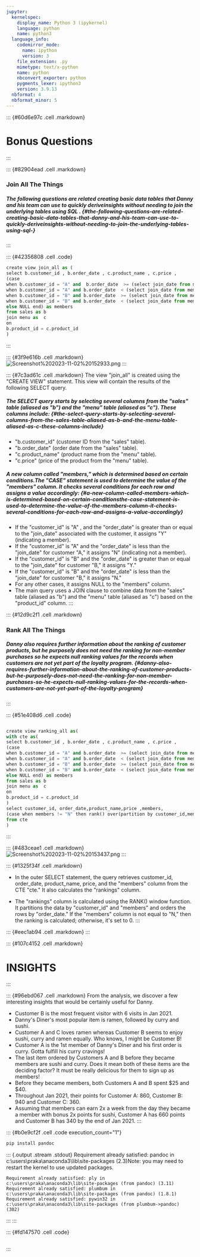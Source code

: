 ```yaml
---
jupyter:
  kernelspec:
    display_name: Python 3 (ipykernel)
    language: python
    name: python3
  language_info:
    codemirror_mode:
      name: ipython
      version: 3
    file_extension: .py
    mimetype: text/x-python
    name: python
    nbconvert_exporter: python
    pygments_lexer: ipython3
    version: 3.9.13
  nbformat: 4
  nbformat_minor: 5
---
```


::: {#60d6e97c .cell .markdown}
# Bonus Questions
:::

::: {#82904ead .cell .markdown}
### Join All The Things

##### The following questions are related creating basic data tables that Danny and his team can use to quickly deriveinsights without needing to join the underlying tables using SQL . {#the-following-questions-are-related-creating-basic-data-tables-that-danny-and-his-team-can-use-to-quickly-deriveinsights-without-needing-to-join-the-underlying-tables-using-sql-}
:::

::: {#42356808 .cell .code}
``` python
create view join_all as (
select b.customer_id , b.order_date , c.product_name , c.price , 
(case 
when b.customer_id = "A" and  b.order_date  >= (select join_date from members  where customer_id = "A") then "Y"
when b.customer_id = "A" and b.order_date  < (select join_date from members where customer_id = "A") then "N"
when b.customer_id = "B" and b.order_date  >= (select join_date from members  where customer_id = "B") then "Y"
when b.customer_id = "B" and b.order_date  < (select join_date from members  where customer_id = "B") then "N"
else NULL end) as members
from sales as b
join menu as  c 
on
b.product_id = c.product_id
)
```
:::

::: {#3f9e616b .cell .markdown}
![Screenshot%202023-11-02%20152933.png](vertopal_2bae3fcb03e744db962154b95356e748/Screenshot%202023-11-02%20152933.png)
:::

::: {#7c3ad61c .cell .markdown}
The view \"join_all\" is created using the \"CREATE VIEW\" statement.
This view will contain the results of the following SELECT query.

##### The SELECT query starts by selecting several columns from the \"sales\" table (aliased as \"b\") and the \"menu\" table (aliased as \"c\"). These columns include: {#the-select-query-starts-by-selecting-several-columns-from-the-sales-table-aliased-as-b-and-the-menu-table-aliased-as-c-these-columns-include}

-   \"b.customer_id\" (customer ID from the \"sales\" table).
-   \"b.order_date\" (order date from the \"sales\" table).
-   \"c.product_name\" (product name from the \"menu\" table).
-   \"c.price\" (price of the product from the \"menu\" table).

##### A new column called \"members,\" which is determined based on certain conditions.The \"CASE\" statement is used to determine the value of the \"members\" column. It checks several conditions for each row and assigns a value accordingly: {#a-new-column-called-members-which-is-determined-based-on-certain-conditionsthe-case-statement-is-used-to-determine-the-value-of-the-members-column-it-checks-several-conditions-for-each-row-and-assigns-a-value-accordingly}

-   If the \"customer_id\" is \"A\" , and the \"order_date\" is greater
    than or equal to the \"join_date\" associated with the customer, it
    assigns \"Y\" (indicating a member).
-   If the \"customer_id\" is \"A\" and the \"order_date\" is less than
    the \"join_date\" for customer \"A,\" it assigns \"N\" (indicating
    not a member).
-   If the \"customer_id\" is \"B\" and the \"order_date\" is greater
    than or equal to the \"join_date\" for customer \"B,\" it assigns
    \"Y.\"
-   If the \"customer_id\" is \"B\" and the \"order_date\" is less than
    the \"join_date\" for customer \"B,\" it assigns \"N.\"
-   For any other cases, it assigns NULL to the \"members\" column.
-   The main query uses a JOIN clause to combine data from the \"sales\"
    table (aliased as \"b\") and the \"menu\" table (aliased as \"c\")
    based on the \"product_id\" column.
:::

::: {#12d9c2f1 .cell .markdown}
### Rank All The Things

##### Danny also requires further information about the ranking of customer products, but he purposely does not need the ranking for non-member purchases so he expects null ranking values for the records when customers are not yet part of the loyalty program. {#danny-also-requires-further-information-about-the-ranking-of-customer-products-but-he-purposely-does-not-need-the-ranking-for-non-member-purchases-so-he-expects-null-ranking-values-for-the-records-when-customers-are-not-yet-part-of-the-loyalty-program}
:::

::: {#51e408d6 .cell .code}
``` python

create view ranking_all as(
with cte as(
select b.customer_id , b.order_date , c.product_name , c.price , 
(case 
when b.customer_id = "A" and b.order_date  >= (select join_date from members  where customer_id = "A") then "Y"
when b.customer_id = "A" and b.order_date  < (select join_date from members where customer_id = "A") then "N"
when b.customer_id = "B" and b.order_date  >= (select join_date from members  where customer_id = "B") then "Y"
when b.customer_id = "B" and b.order_date  < (select join_date from members  where customer_id = "B") then "N"
else NULL end) as members 
from sales as b
join menu as  c 
on
b.product_id = c.product_id
)
select customer_id, order_date,product_name,price ,members,
(case when members != "N" then rank() over(partition by customer_id,members order by order_date ) else 0 end) as rankings
from cte
)
```
:::

::: {#483ceae1 .cell .markdown}
![Screenshot%202023-11-02%20153437.png](vertopal_2bae3fcb03e744db962154b95356e748/Screenshot%202023-11-02%20153437.png)
:::

::: {#1325f34f .cell .markdown}
-   In the outer SELECT statement, the query retrieves customer_id,
    order_date, product_name, price, and the \"members\" column from the
    CTE \"cte.\" It also calculates the \"rankings\" column.

-   The \"rankings\" column is calculated using the RANK() window
    function. It partitions the data by \"customer_id\" and \"members\"
    and orders the rows by \"order_date.\" If the \"members\" column is
    not equal to \"N,\" then the ranking is calculated; otherwise, it\'s
    set to 0.
:::

::: {#eec1ab94 .cell .markdown}
:::

::: {#107c4152 .cell .markdown}
# INSIGHTS
:::

::: {#96ebd067 .cell .markdown}
From the analysis, we discover a few interesting insights that would be
certainly useful for Danny.

-   Customer B is the most frequent visitor with 6 visits in Jan 2021.
-   Danny's Diner's most popular item is ramen, followed by curry and
    sushi.
-   Customer A and C loves ramen whereas Customer B seems to enjoy
    sushi, curry and ramen equally. Who knows, I might be Customer B!
-   Customer A is the 1st member of Danny's Diner and his first order is
    curry. Gotta fulfill his curry cravings!
-   The last item ordered by Customers A and B before they became
    members are sushi and curry. Does it mean both of these items are
    the deciding factor? It must be really delicious for them to sign up
    as members!
-   Before they became members, both Customers A and B spent \$25 and
    \$40.
-   Throughout Jan 2021, their points for Customer A: 860, Customer B:
    940 and Customer C: 360.
-   Assuming that members can earn 2x a week from the day they became a
    member with bonus 2x points for sushi, Customer A has 660 points and
    Customer B has 340 by the end of Jan 2021.
:::

::: {#b0e9cf2f .cell .code execution_count="1"}
``` python
pip install pandoc
```

::: {.output .stream .stdout}
    Requirement already satisfied: pandoc in c:\users\praka\anaconda3\lib\site-packages (2.3)Note: you may need to restart the kernel to use updated packages.

    Requirement already satisfied: ply in c:\users\praka\anaconda3\lib\site-packages (from pandoc) (3.11)
    Requirement already satisfied: plumbum in c:\users\praka\anaconda3\lib\site-packages (from pandoc) (1.8.1)
    Requirement already satisfied: pywin32 in c:\users\praka\anaconda3\lib\site-packages (from plumbum->pandoc) (302)
:::
:::

::: {#fd147570 .cell .code}
``` python
```
:::
